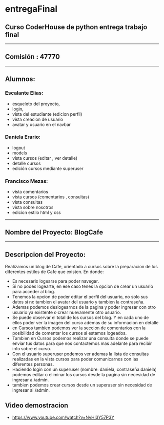 # entregaFinal
## Curso CoderHouse de python entrega trabajo final
-------
## **Comisión** : 47770
-------
## **Alumnos**:   
### Escalante Elias:


 - esqueleto del proyecto, 
 - login, 
 - vista del estudiante (edicion perfil)
 - vista creacion de usuario
 - avatar y usuario en el navbar


 ### Daniela Erario:


- logout
- models
- vista cursos (editar , ver detalle)
- detalle cursos
- edición cursos mediante superuser


 ### Francisco Mezas: 


- vista comentarios
- vista cursos (comentarios , consultas)
- vista consultas
- vista sobre nosotros
- edicion estilo html y css


--------

## Nombre del Proyecto: BlogCafe
--------
## **Descripcion del Proyecto**:
 Realizamos un blog de Cafe, orientado a cursos sobre la preparacion de los diferentes estilos de Cafe que existen. En donde:


- Es necesario logearse para poder navegar.
- Si no podes logearte, en ese caso tenes la opcion de crear un usuario para acceder al blog.
- Tenemos la opcion de poder editar el perfil del usuario, no solo sus datos si no tambien el avatar del usuario y tambien la contraseña.
- Ademas podemos deslogearnos de la pagina y poder ingresar con otro usuario ya existente o crear nuevamente otro usuario.
- Se puede observar el total de los cursos del blog. Y en cada uno de ellos poder ver la imagen del curso ademas de su informacion en detalle
- en Cursos tambien podemos ver la seccion de comentarios con la posibilidad de comentar los cursos si estamos logeados.
- Tambien en Cursos podemos realizar una consulta donde se puede enviar tus datos para que nos contactemos mas adelante para recibir info sobre el curso.
- Con el usuario superuser podemos ver ademas la lista de consultas realizadas en la vista cursos para poder comunicarnos con las diferentes personas.
- Haciendo login con un superuser (nombre: daniela, contraseña:daniela) podemos editar o eliminar los cursos desde la pagina sin necesidad de ingresar a /admin.
- tambien podemos crear cursos desde un superuser sin necesidad de ingresar al /admin.

## Video demostracion
- https://www.youtube.com/watch?v=NvHl3Y57P3Y
